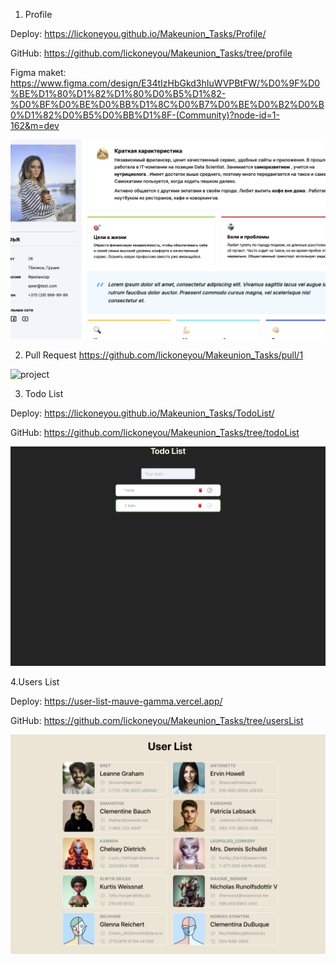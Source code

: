 1. Profile

Deploy: https://lickoneyou.github.io/Makeunion_Tasks/Profile/

GitHub: https://github.com/lickoneyou/Makeunion_Tasks/tree/profile

Figma maket: https://www.figma.com/design/E34tIzHbGkd3hIuWVPBtFW/%D0%9F%D0%BE%D1%80%D1%82%D1%80%D0%B5%D1%82-%D0%BF%D0%BE%D0%BB%D1%8C%D0%B7%D0%BE%D0%B2%D0%B0%D1%82%D0%B5%D0%BB%D1%8F-(Community)?node-id=1-162&m=dev

![Profile](./img/task1.png)

2. Pull Request https://github.com/lickoneyou/Makeunion_Tasks/pull/1
<img alt="project" src="https://sun9-57.userapi.com/impg/kHQsLBJCWWAV8dFxW8lYulBWdCFU7H9PgYeraw/fvbeOgGd7RE.jpg?size=1823x1541&quality=95&sign=f69f82a8ff91ebaa23fa529ff7c22320&type=album">

3. Todo List

Deploy: https://lickoneyou.github.io/Makeunion_Tasks/TodoList/

GitHub: https://github.com/lickoneyou/Makeunion_Tasks/tree/todoList

![Todo List](./img/task3.png)

4.Users List

Deploy: https://user-list-mauve-gamma.vercel.app/

GitHub: https://github.com/lickoneyou/Makeunion_Tasks/tree/usersList

![Users List](./img/task2.png)
